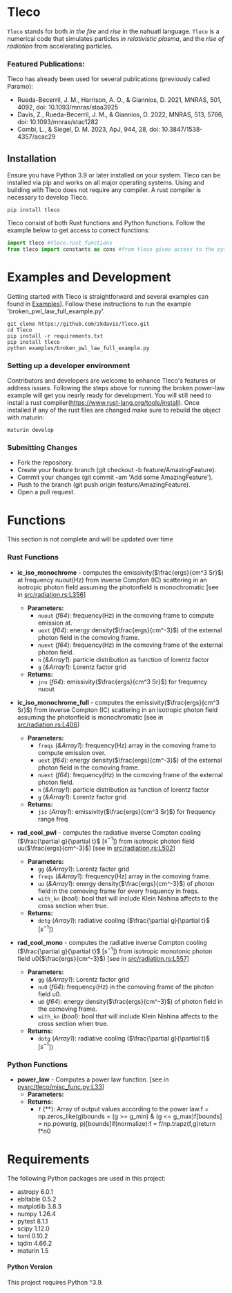 # Tleco

`Tleco` stands for both _in the fire_ and _rise_ in the nahuatl language. `Tleco` is a numerical code that simulates particles _in relativistic plasma_, and the _rise of radiation_ from accelerating particles.
### Featured Publications:
Tleco has already been used for several publications (previously called Paramo):

- Rueda-Becerril, J. M., Harrison, A. O., & Giannios, D. 2021, MNRAS, 501, 4092, doi: 10.1093/mnras/staa3925
- Davis, Z., Rueda-Becerril, J. M., & Giannios, D. 2022, MNRAS, 513, 5766, doi: 10.1093/mnras/stac1282
- Combi, L., & Siegel, D. M. 2023, ApJ, 944, 28, doi: 10.3847/1538-4357/acac29

## Installation

Ensure you have Python 3.9 or later installed on your system. Tleco can be installed via pip and works on all major operating systems.
Using and building with Tleco does not require any compiler. A rust compiler is necessary to develop Tleco.

```console
pip install tleco
```
Tleco consist of both Rust functions and Python functions. Follow the example below to get access to correct functions:
```python
import tleco #tleco.rust_functions
from tleco import constants as cons #from tleco gives access to the python files and functions
```
# Examples and Development

Getting started with Tleco is straightforward and several examples can found in [Examples](https://github.com/zkdavis/Tleco/blob/master/examples)].
Follow these instructions to run the example 'broken_pwl_law_full_example.py'.
```console
git clone https://github.com/zkdavis/Tleco.git
cd Tleco
pip install -r requirements.txt
pip install tleco
python examples/broken_pwl_law_full_example.py
```


### Setting up a developer environment

Contributors and developers are welcome to enhance Tleco's features or address issues. Following the steps above 
for running the broken power-law example will get you nearly ready for development. You will still need to install a
rust compiler(https://www.rust-lang.org/tools/install). Once installed if any of the rust files are changed make sure to
rebuild the object with maturin:
```console
maturin develop
```



### Submitting Changes

* Fork the repository.
* Create your feature branch (git checkout -b feature/AmazingFeature).
* Commit your changes (git commit -am 'Add some AmazingFeature').
* Push to the branch (git push origin feature/AmazingFeature).
* Open a pull request.


# Functions
This section is not complete and will be updated over time
### Rust Functions

- **ic_iso_monochrome** - computes the emissivity($\frac{ergs}{cm^3 Sr}$) at frequency nuout(Hz) from inverse Compton (IC) scattering in an isotropic photon field assuming the photonfield is monochromatic [see in [src/radiation.rs:L356](https://github.com/zkdavis/Tleco/blob/master/src/radiation.rs#L356)]
  - **Parameters:**
    - `nuout` (*f64*): frequency(Hz) in the comoving frame to compute emission at.
    - `uext` (*f64*): energy density($\frac{ergs}{cm^-3}$) of the external photon field in the comoving frame.
    - `nuext` (*f64*): frequency(Hz) in the comoving frame of the external photon field.
    - `n` (*&Array1<f64>*): particle distribution as function of lorentz factor
    - `g` (*&Array1<f64>*): Lorentz factor grid
  - **Returns:**
    - `jnu` (*f64*): emissivity($\frac{ergs}{cm^3 Sr}$) for frequency nuout


- **ic_iso_monochrome_full** - computes the emissivity($\frac{ergs}{cm^3 Sr}$) from inverse Compton (IC) scattering in an isotropic photon field assuming the photonfield is monochromatic [see in [src/radiation.rs:L406](https://github.com/zkdavis/Tleco/blob/master/src/radiation.rs#L406)]
  - **Parameters:**
    - `freqs` (*&Array1<f64>*): frequency(Hz) array in the comoving frame to compute emission over.
    - `uext` (*f64*): energy density($\frac{ergs}{cm^-3}$) of the external photon field in the comoving frame.
    - `nuext` (*f64*): frequency(Hz) in the comoving frame of the external photon field.
    - `n` (*&Array1<f64>*): particle distribution as function of lorentz factor
    - `g` (*&Array1<f64>*): Lorentz factor grid
  - **Returns:**
    - `jic` (*Array1<f64>*): emissivity($\frac{ergs}{cm^3 Sr}$) for frequency range freq


- **rad_cool_pwl** - computes the radiative inverse Compton cooling ($\frac{\partial g}{\partial t}$ [$s^{-1}$]) from isotropic photon field uu($\frac{ergs}{cm^-3}$) [see in [src/radiation.rs:L502](https://github.com/zkdavis/Tleco/blob/master/src/radiation.rs#L502)]
  - **Parameters:**
    - `gg` (*&Array1<f64>*): Lorentz factor grid
    - `freqs` (*&Array1<f64>*): frequency(Hz) array in the comoving frame.
    - `uu` (*&Array1<f64>*): energy density($\frac{ergs}{cm^-3}$) of photon field in the comoving frame for every frequency in freqs.
    - `with_kn` (*bool*): bool that will include Klein Nishina affects to the cross section when true.
  - **Returns:**
    - `dotg` (*Array1<f64>*): radiative cooling ($\frac{\partial g}{\partial t}$ [$s^{-1}$])


- **rad_cool_mono** - computes the radiative inverse Compton cooling ($\frac{\partial g}{\partial t}$ [$s^{-1}$]) from isotropic monotonic photon field u0($\frac{ergs}{cm^-3}$) [see in [src/radiation.rs:L557](https://github.com/zkdavis/Tleco/blob/master/src/radiation.rs#L557)]
  - **Parameters:**
    - `gg` (*&Array1<f64>*): Lorentz factor grid
    - `nu0` (*f64*): frequency(Hz) in the comoving frame of the photon field u0.
    - `u0` (*f64*): energy density($\frac{ergs}{cm^-3}$) of photon field in the comoving frame.
    - `with_kn` (*bool*): bool that will include Klein Nishina affects to the cross section when true.
  - **Returns:**
    - `dotg` (*Array1<f64>*): radiative cooling ($\frac{\partial g}{\partial t}$ [$s^{-1}$])

### Python Functions

- **power_law** - Computes a power law function. [see in [pysrc/tleco/misc_func.py:L33](https://github.com/zkdavis/Tleco/blob/master/pysrc/tleco/misc_func.py#L33)]
  - **Parameters:**
  - **Returns:**
    - `f` (**): Array of output values according to the power law.f = np.zeros_like(g)bounds = (g >= g_min) & (g <= g_max)f[bounds] = np.power(g, p)[bounds]if(normalize):f = f/np.trapz(f,g)return f*n0


# Requirements

The following Python packages are used in this project:

- astropy 6.0.1
- ebltable 0.5.2
- matplotlib 3.8.3
- numpy 1.26.4
- pytest 8.1.1
- scipy 1.12.0
- toml 0.10.2
- tqdm 4.66.2
- maturin 1.5
#### Python Version

This project requires Python ^3.9.
